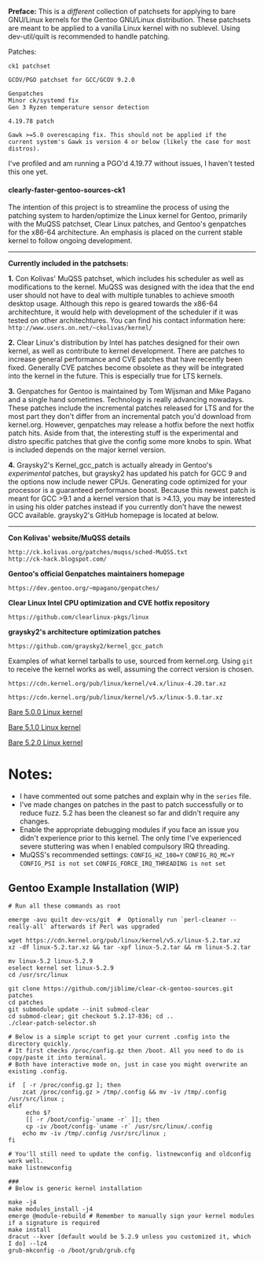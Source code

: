 **Preface:** This is a *different* collection of patchsets for applying to bare GNU/Linux kernels for the Gentoo GNU/Linux distribution. These patchsets are meant to be applied to a vanilla Linux kernel with no sublevel. Using dev-util/quilt is recommended to handle patching.

Patches:
```
ck1 patchset

GCOV/PGO patchset for GCC/GCOV 9.2.0

Genpatches
Minor ck/systemd fix
Gen 3 Ryzen temperature sensor detection

4.19.78 patch

Gawk >=5.0 overescaping fix. This should not be applied if the
current system's Gawk is version 4 or below (likely the case for most distros).
```

I've profiled and am running a PGO'd 4.19.77 without issues, I haven't tested this one yet.


#### clearly-faster-gentoo-sources-ck1

The intention of this project is to streamline the process of using the patching system to harden/optimize the Linux kernel for Gentoo, primarily with the MuQSS patchset, Clear Linux patches, and Gentoo's genpatches for the x86-64 architecture. An emphasis is placed on the current stable kernel to follow ongoing development. 

---

**Currently included in the patchsets:**

**1.** Con Kolivas' MuQSS patchset, which includes his scheduler as well as modifications to the kernel. MuQSS was designed with the idea that the end user should not have to deal with multiple tunables to achieve smooth desktop usage. Although this repo is geared towards the x86-64 architechture, it would help with development of the scheduler if it was tested on other architechtures. You can find his contact information here: `http://www.users.on.net/~ckolivas/kernel/`

**2.** Clear Linux's distribution by Intel has patches designed for their own kernel, as well as contribute to kernel development. There are patches to increase general performance and CVE patches that have recently been fixed. Generally CVE patches become obsolete as they will be integrated into the kernel in the future. This is especially true for LTS kernels.

**3.** Genpatches for Gentoo is maintained by Tom Wijsman and Mike Pagano and a single hand sometimes. Technology is really advancing nowadays. These patches include the incremental patches released for LTS and for the most part they don't differ from an incremental patch you'd download from kernel.org. However, genpatches may release a hotfix before the next hotfix patch hits. Aside from that, the interesting stuff is the experimental and distro specific patches that give the config some more knobs to spin. What is included depends on the major kernel version.

**4.** Graysky2's Kernel_gcc_patch is actually already in Gentoo's *experimental* patches, but graysky2 has updated his patch for GCC 9 and the options now include newer CPUs. Generating code optimized for your processor is a guaranteed performance boost. Because this newest patch is meant for GCC >9.1 and a kernel version that is >4.13, you may be interested in using his older patches instead if you currently don't have the newest GCC available. graysky2's GitHub homepage is located at below.


---


**Con Kolivas' website/MuQSS details**
```
http://ck.kolivas.org/patches/muqss/sched-MuQSS.txt
http://ck-hack.blogspot.com/
```
**Gentoo's official Genpatches maintainers homepage**
```
https://dev.gentoo.org/~mpagano/genpatches/
```
**Clear Linux Intel CPU optimization and CVE hotfix repository**
```
https://github.com/clearlinux-pkgs/linux
```
**graysky2's architecture optimization patches**
```
https://github.com/graysky2/kernel_gcc_patch
```


Examples of what kernel tarballs to use, sourced from kernel.org. Using `git` to receive the kernel works as well, assuming the correct version is chosen.

`https://cdn.kernel.org/pub/linux/kernel/v4.x/linux-4.20.tar.xz`

`https://cdn.kernel.org/pub/linux/kernel/v5.x/linux-5.0.tar.xz`

[Bare 5.0.0 Linux kernel](https://cdn.kernel.org/pub/linux/kernel/v5.x/linux-5.0.tar.xz)

[Bare 5.1.0 Linux kernel](https://cdn.kernel.org/pub/linux/kernel/v5.x/linux-5.1.tar.xz)

[Bare 5.2.0 Linux kernel](https://cdn.kernel.org/pub/linux/kernel/v5.x/linux-5.2.tar.xz)

# Notes:

- I have commented out some patches and explain why in the `series` file. 
- I've made changes on patches in the past to patch successfully or to reduce fuzz. 5.2 has been the cleanest so far and didn't require any changes.
- Enable the appropriate debugging modules if you face an issue you didn't experience prior to this kernel. The only time I've experienced severe stuttering was when I enabled compulsory IRQ threading. 
- MuQSS's recommended settings: `CONFIG_HZ_100=Y` `CONFIG_RQ_MC=Y` `CONFIG_PSI is not set` `CONFIG_FORCE_IRQ_THREADING is not set`


## Gentoo Example Installation (WIP)
```
# Run all these commands as root

emerge -avu quilt dev-vcs/git  #  Optionally run `perl-cleaner --really-all` afterwards if Perl was upgraded

wget https://cdn.kernel.org/pub/linux/kernel/v5.x/linux-5.2.tar.xz
xz -df linux-5.2.tar.xz && tar -xpf linux-5.2.tar && rm linux-5.2.tar

mv linux-5.2 linux-5.2.9
eselect kernel set linux-5.2.9
cd /usr/src/linux

git clone https://github.com/jiblime/clear-ck-gentoo-sources.git patches
cd patches
git submodule update --init submod-clear
cd submod-clear; git checkout 5.2.17-836; cd ..
./clear-patch-selector.sh

# Below is a simple script to get your current .config into the directory quickly.
# It first checks /proc/config.gz then /boot. All you need to do is copy/paste it into terminal.
# Both have interactive mode on, just in case you might overwrite an existing .config.

if  [ -r /proc/config.gz ]; then
	zcat /proc/config.gz > /tmp/.config && mv -iv /tmp/.config /usr/src/linux ;
elif
	 echo $?
	 [[ -r /boot/config-`uname -r` ]]; then
     cp -iv /boot/config-`uname -r` /usr/src/linux/.config
	echo mv -iv /tmp/.config /usr/src/linux ;
fi

# You'll still need to update the config. listnewconfig and oldconfig work well.
make listnewconfig

###
# Below is generic kernel installation

make -j4
make modules_install -j4
emerge @module-rebuild # Remember to manually sign your kernel modules if a signature is required
make install
dracut --kver [default would be 5.2.9 unless you customized it, which I do] --lz4
grub-mkconfig -o /boot/grub/grub.cfg
